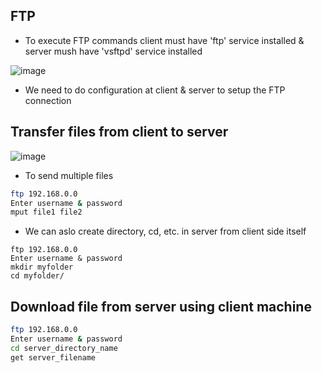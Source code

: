 ## FTP
- To execute FTP commands client must have 'ftp' service installed & server mush have 'vsftpd' service installed

![image](https://github.com/V-Vivek/Linux-Tutorial/assets/117569148/62fee859-5b8f-4c09-b36a-7f6edb6c8bd0)

- We need to do configuration at client & server to setup the FTP connection

## Transfer files from client to server
![image](https://github.com/V-Vivek/Linux-Tutorial/assets/117569148/662333b3-621c-4147-9a97-984cdae2ba0a)

- To send multiple files
```bash
ftp 192.168.0.0
Enter username & password
mput file1 file2
```

- We can aslo create directory, cd, etc. in server from client side itself
```
ftp 192.168.0.0
Enter username & password
mkdir myfolder
cd myfolder/
```

## Download file from server using client machine
```bash
ftp 192.168.0.0
Enter username & password
cd server_directory_name
get server_filename
```
